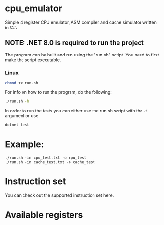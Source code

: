 # cpu_emulator
Simple 4 register CPU emulator, ASM compiler and cache simulator written in C#.

## NOTE: .NET 8.0 is required to run the project

The program can be built and run using the "run.sh" script.
You need to first make the script executable.
### Linux
```bash
chmod +x run.sh

```
For info on how to run the program, do the following:
```bash
./run.sh -h

```

In order to run the tests you can either use the run.sh script with the -t argument or use 
```bash
dotnet test

```

# Example:
```
./run.sh -in cpu_test.txt -o cpu_test
./run.sh -in cache_test.txt -o cache_test
```

# Instruction set

You can check out the supported instruction set [here](https://github.com/Chameleeon/cpu_emulator/blob/main/config/InstructionSet.cnf).

# Available registers

